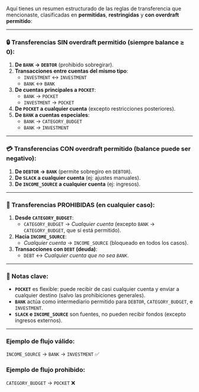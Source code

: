 Aquí tienes un resumen estructurado de las reglas de transferencia que mencionaste, clasificadas en **permitidas**, **restringidas** y **con overdraft permitido**:

---

### **🔒 Transferencias SIN overdraft permitido (siempre balance ≥ 0):**
1. **De `BANK` → `DEBTOR`** (prohibido sobregirar).  
2. **Transacciones entre cuentas del mismo tipo**:  
   - `INVESTMENT` ↔ `INVESTMENT`  
   - `BANK` ↔ `BANK`  
3. **De cuentas principales a `POCKET`**:  
   - `BANK` → `POCKET`  
   - `INVESTMENT` → `POCKET`  
4. **De `POCKET` a cualquier cuenta** (excepto restricciones posteriores).  
5. **De `BANK` a cuentas especiales**:  
   - `BANK` → `CATEGORY_BUDGET`  
   - `BANK` → `INVESTMENT`  

---

### **💳 Transferencias CON overdraft permitido (balance puede ser negativo):**
1. **De `DEBTOR` → `BANK`** (permite sobregiro en `DEBTOR`).  
2. **De `SLACK` a cualquier cuenta** (ej: ajustes manuales).  
3. **De `INCOME_SOURCE` a cualquier cuenta** (ej: ingresos).  

---

### **🚫 Transferencias PROHIBIDAS (en cualquier caso):**
1. **Desde `CATEGORY_BUDGET`**:  
   - `CATEGORY_BUDGET` → *Cualquier cuenta* (excepto `BANK` → `CATEGORY_BUDGET`, que sí está permitido).  
2. **Hacia `INCOME_SOURCE`**:  
   - *Cualquier cuenta* → `INCOME_SOURCE` (bloqueado en todos los casos).  
3. **Transacciones con `DEBT` (deuda)**:  
   - `DEBT` ↔ *Cualquier cuenta que no sea `BANK`*.  

---

### **📌 Notas clave:**
- **`POCKET`** es flexible: puede recibir de casi cualquier cuenta y enviar a cualquier destino (salvo las prohibiciones generales).  
- **`BANK`** actúa como intermediario permitido para `DEBTOR`, `CATEGORY_BUDGET`, e `INVESTMENT`.  
- **`SLACK` e `INCOME_SOURCE`** son fuentes, no pueden recibir fondos (excepto ingresos externos).  

---

### **Ejemplo de flujo válido:**  
`INCOME_SOURCE` → `BANK` → `INVESTMENT` ✅  

### **Ejemplo de flujo prohibido:**  
`CATEGORY_BUDGET` → `POCKET` ❌  

